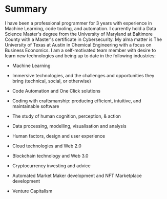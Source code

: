# Summary

I have been a professional programmer for 3 years with experience in Machine Learning, code tooling, and automation. I currently hold a Data Science Master's degree from the University of Maryland at Baltimore County with a Master's certificate in Cybersecurity. My alma matter is The University of Texas at Austin in Chemical Engineering with a focus on Business Economics. I am a self-motivated team member with desire to learn new technologies and being up to date in the following industries:

* Machine Learning

* Immersive technologies, and the challenges and opportunities they bring (technical, social, or otherwise)

* Code Automation and One Click solutions

* Coding with craftsmanship: producing efficient, intuitive, and maintainable software

* The study of human cognition, perception, & action

* Data processing, modelling, visualisation and analysis

* Human factors, design and user experience

* Cloud technologies and Web 2.0

* Blockchain technology and Web 3.0

* Cryptocurrency investing and advice

* Automated Market Maker development and NFT Marketplace development

* Venture Capitalism
